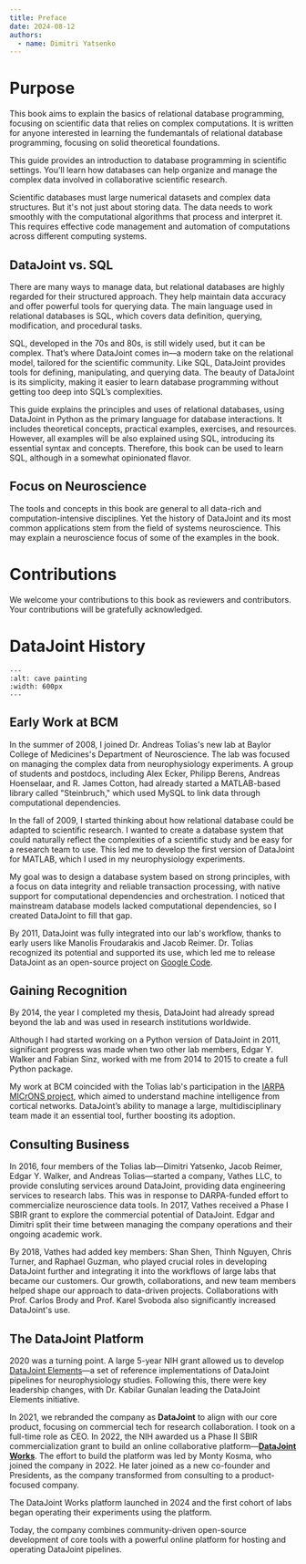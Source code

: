 ```yaml
---
title: Preface
date: 2024-08-12
authors:
  - name: Dimitri Yatsenko
---
```


# Purpose
This book aims to explain the basics of relational database programming, focusing on scientific data that relies on complex computations.
It is written for anyone interested in learning the fundemantals of relational database programming, focusing on solid theoretical foundations. 

This guide provides an introduction to database programming in scientific settings. You'll learn how databases can help organize and manage the complex data involved in collaborative scientific research.

Scientific databases must large numerical datasets and complex data structures. But it's not just about storing data. The data needs to work smoothly with the computational algorithms that process and interpret it. This requires effective code management and automation of computations across different computing systems.

## DataJoint vs. SQL
There are many ways to manage data, but relational databases are highly regarded for their structured approach.
They help maintain data accuracy and offer powerful tools for querying data. The main language used in relational databases is SQL, which covers data definition, querying, modification, and procedural tasks.

SQL, developed in the 70s and 80s, is still widely used, but it can be complex. That’s where DataJoint comes in—a modern take on the relational model, tailored for the scientific community.
Like SQL, DataJoint provides tools for defining, manipulating, and querying data. The beauty of DataJoint is its simplicity, making it easier to learn database programming without getting too deep into SQL’s complexities.

This guide explains the principles and uses of relational databases, using DataJoint in Python as the primary language for database interactions. 
It includes theoretical concepts, practical examples, exercises, and resources.
However, all examples will be also explained using SQL, introducing its essential syntax and concepts.
Therefore, this book can be used to learn SQL, although in a somewhat opinionated flavor.

## Focus on Neuroscience
The tools and concepts in this book are general to all data-rich and computation-intensive disciplines.
Yet the history of DataJoint and its most common applications stem from the field of systems neuroscience.
This may explain a neuroscience focus of some of the examples in the book.

# Contributions
We welcome your contributions to this book as reviewers and contributors.
Your contributions will be gratefully acknowledged.


# DataJoint History 

```{image} ./images/cave-art.jpg
---
:alt: cave painting
:width: 600px
---
```

## Early Work at BCM
In the summer of 2008, I joined Dr. Andreas Tolias's new lab at Baylor College of Medicines's Department of Neuroscience.
The lab was focused on managing the complex data from neurophysiology experiments.
A group of students and postdocs, including Alex Ecker, Philipp Berens, Andreas Hoenselaar, and R. James Cotton, had already started a MATLAB-based library called "Steinbruch," which used MySQL to link data through computational dependencies.

In the fall of 2009, I started thinking about how relational database could be adapted to scientific research.
I wanted to create a database system that could naturally reflect the complexities of a scientific study and be easy for a research team to use. This led me to develop the first version of DataJoint for MATLAB, which I used in my neurophysiology experiments.

My goal was to design a database system based on strong principles, with a focus on data integrity and reliable transaction processing, with native support for computational dependencies and orchestration.
I noticed that mainstream database models lacked computational dependencies, so I created DataJoint to fill that gap.

By 2011, DataJoint was fully integrated into our lab's workflow, thanks to early users like Manolis Froudarakis and Jacob Reimer. Dr. Tolias recognized its potential and supported its use, which led me to release DataJoint as an open-source project on [Google Code](https://code.google.com/archive/p/datajoint/).

## Gaining Recognition
By 2014, the year I completed my thesis, DataJoint had already spread beyond the lab and was used in research institutions worldwide.

Although I had started working on a Python version of DataJoint in 2011, significant progress was made when two other lab members, Edgar Y. Walker and Fabian Sinz, worked with me from 2014 to 2015 to create a full Python package.

My work at BCM coincided with the Tolias lab's participation in the [IARPA MICrONS project](https://www.iarpa.gov/research-programs/microns), which aimed to understand machine intelligence from cortical networks. DataJoint’s ability to manage a large, multidisciplinary team made it an essential tool, further boosting its adoption.

## Consulting Business
In 2016, four members of the Tolias lab—Dimitri Yatsenko, Jacob Reimer, Edgar Y. Walker, and Andreas Tolias—started a company, Vathes LLC, to provide consluting services around DataJoint, providing data engineering services to research labs.
This was in response to DARPA-funded effort to commercialize neuroscience data tools.
In 2017, Vathes received a Phase I SBIR grant to explore the commercial potential of DataJoint. Edgar and Dimitri split their time between managing the company operations and their ongoing academic work.

By 2018, Vathes had added key members: Shan Shen, Thinh Nguyen, Chris Turner, and Raphael Guzman, who played crucial roles in developing DataJoint further and integrating it into the workflows of large labs that became our customers. Our growth, collaborations, and new team members helped shape our approach to data-driven projects. Collaborations with Prof. Carlos Brody and Prof. Karel Svoboda also significantly increased DataJoint's use.

## The DataJoint Platform
2020 was a turning point. A large 5-year NIH grant allowed us to develop [DataJoint Elements](https://datajoint.com/docs/elements)—a set of reference implementations of DataJoint pipelines for neurophysiology studies. Following this, there were key leadership changes, with Dr. Kabilar Gunalan leading the DataJoint Elements initiative.

In 2021, we rebranded the company as **DataJoint** to align with our core product, focusing on commercial tech for research collaboration. I took on a full-time role as CEO. 
In 2022, the NIH awarded us a Phase II SBIR commercialization grant to build an online collaborative platform—[**DataJoint Works**](https://works.datajoint.com).
The effort to build the platform was led by Monty Kosma, who joined the company in 2022. 
He later joined as a new co-founder and Presidents, as the company transformed from consulting to a product-focused company.

The DataJoint Works platform launched in 2024 and the first cohort of labs began operating their experiments using the platform.

Today, the company combines community-driven open-source development of core tools with a powerful online platform for hosting and operating DataJoint pipelines.

